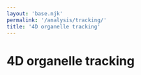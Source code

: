 ```yaml
---
layout: 'base.njk'
permalink: '/analysis/tracking/'
title: '4D organelle tracking'
---
```


# 4D organelle tracking